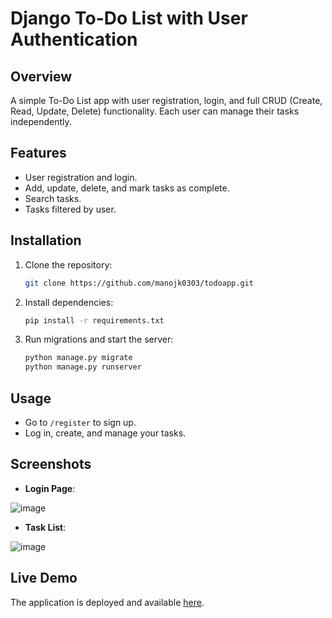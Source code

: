 # Django To-Do List with User Authentication

## Overview
A simple To-Do List app with user registration, login, and full CRUD (Create, Read, Update, Delete) functionality. Each user can manage their tasks independently.

## Features
- User registration and login.
- Add, update, delete, and mark tasks as complete.
- Search tasks.
- Tasks filtered by user.

## Installation

1. Clone the repository:
    ```bash
    git clone https://github.com/manojk0303/todoapp.git
    ```

2. Install dependencies:
    ```bash
    pip install -r requirements.txt
    ```

3. Run migrations and start the server:
    ```bash
    python manage.py migrate
    python manage.py runserver
    ```

## Usage
- Go to `/register` to sign up.
- Log in, create, and manage your tasks.

## Screenshots
- **Login Page**:
  
![image](https://github.com/user-attachments/assets/c0dff2b1-63ae-4c17-ad13-3b7557deb6d9)

- **Task List**:

![image](https://github.com/user-attachments/assets/94137add-2273-4728-90b5-2abdf3570ff3)


## Live Demo
The application is deployed and available [here](https://manojkumark.pythonanywhere.com/).

